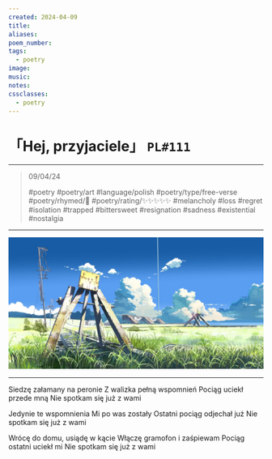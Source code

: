 ```yaml
---
created: 2024-04-09
title:
aliases:
poem_number:
tags:
  - poetry
image:
music:
notes:
cssclasses:
  - poetry
---
```

# 「Hej, przyjaciele」 `PL#111`

---

> 09/04/24
> 
> #poetry 
> #poetry/art 
> #language/polish 
> #poetry/type/free-verse 
> #poetry/rhymed/🔴 
> #poetry/rating/✨✨✨✨✨ 
> #melancholy #loss #regret #isolation #trapped #bittersweet #resignation #sadness #existential #nostalgia 

---

![poem-hej,_przyjaciele](../!art/poem-hej,_przyjaciele.jpg)


---

Siedzę załamany na peronie
Z walizka pełną wspomnień
Pociąg uciekł przede mną
Nie spotkam się już z wami

Jedynie te wspomnienia
Mi po was zostały
Ostatni pociąg odjechał już
Nie spotkam się już z wami

Wrócę do domu, usiądę w kącie
Włączę gramofon i zaśpiewam
Pociąg ostatni uciekł mi
Nie spotkam się już z wami